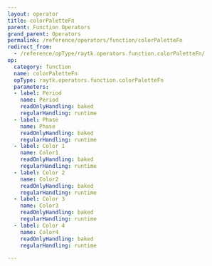 ```yaml
---
layout: operator
title: colorPaletteFn
parent: Function Operators
grand_parent: Operators
permalink: /reference/operators/function/colorPaletteFn
redirect_from:
  - /reference/opType/raytk.operators.function.colorPaletteFn/
op:
  category: function
  name: colorPaletteFn
  opType: raytk.operators.function.colorPaletteFn
  parameters:
  - label: Period
    name: Period
    readOnlyHandling: baked
    regularHandling: runtime
  - label: Phase
    name: Phase
    readOnlyHandling: baked
    regularHandling: runtime
  - label: Color 1
    name: Color1
    readOnlyHandling: baked
    regularHandling: runtime
  - label: Color 2
    name: Color2
    readOnlyHandling: baked
    regularHandling: runtime
  - label: Color 3
    name: Color3
    readOnlyHandling: baked
    regularHandling: runtime
  - label: Color 4
    name: Color4
    readOnlyHandling: baked
    regularHandling: runtime

---
```

